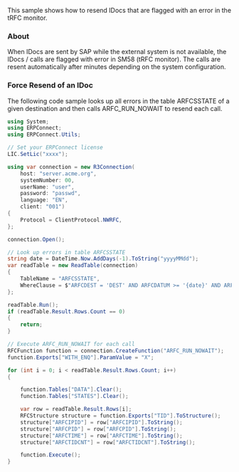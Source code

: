 This sample shows how to resend IDocs that are flagged with an error in the tRFC monitor.

### About

When IDocs are sent by SAP while the external system is not available, the IDocs / calls are flagged with error in SM58 (tRFC monitor). The calls are resent automatically after minutes depending on the system configuration.

### Force Resend of an IDoc

The following code sample looks up all errors in the table ARFCSSTATE of a given destination and then calls ARFC_RUN_NOWAIT to resend each call.

```csharp
using System;
using ERPConnect;
using ERPConnect.Utils;

// Set your ERPConnect license
LIC.SetLic("xxxx");

using var connection = new R3Connection(
    host: "server.acme.org",
    systemNumber: 00,
    userName: "user",
    password: "passwd",
    language: "EN",
    client: "001")
{
    Protocol = ClientProtocol.NWRFC,
};

connection.Open();

// Look up errors in table ARFCSSTATE
string date = DateTime.Now.AddDays(-1).ToString("yyyyMMdd");
var readTable = new ReadTable(connection)
{
    TableName = "ARFCSSTATE",
    WhereClause = $"ARFCDEST = 'DEST' AND ARFCDATUM >= '{date}' AND ARFCSTATE = 'CPICERR'"
};

readTable.Run();
if (readTable.Result.Rows.Count == 0)
{
    return;
}

// Execute ARFC_RUN_NOWAIT for each call
RFCFunction function = connection.CreateFunction("ARFC_RUN_NOWAIT");
function.Exports["WITH_ENQ"].ParamValue = "X";

for (int i = 0; i < readTable.Result.Rows.Count; i++)
{

    function.Tables["DATA"].Clear();
    function.Tables["STATES"].Clear();

    var row = readTable.Result.Rows[i];
    RFCStructure structure = function.Exports["TID"].ToStructure();
    structure["ARFCIPID"] = row["ARFCIPID"].ToString();
    structure["ARFCPID"] = row["ARFCPID"].ToString();
    structure["ARFCTIME"] = row["ARFCTIME"].ToString();
    structure["ARFCTIDCNT"] = row["ARFCTIDCNT"].ToString();

    function.Execute();
}

```
